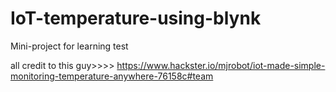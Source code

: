 # IoT-temperature-using-blynk
Mini-project for learning
test
 
all credit to this guy>>>> https://www.hackster.io/mjrobot/iot-made-simple-monitoring-temperature-anywhere-76158c#team
